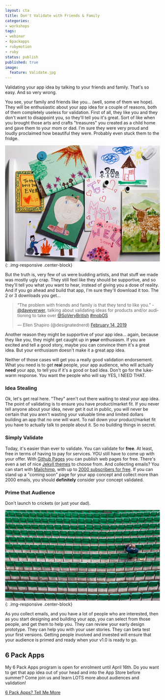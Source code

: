 ```yaml
---
layout: cta
title: Don't Validate with Friends & Family
categories:
- workshops
tags:
- webinar
- 6packapps
- rubymotion
- ruby
status: publish
published: true
image:
  feature: Validate.jpg
---
```


Validating your app idea by talking to your friends and family.  That's so easy.  And so very wrong.  

You see, your
family and friends like you... (well, some of them we hope).  They will be enthusiastic about your app idea
for a couple of reasons, both of them completely useless for validation.  First of all, they like you and 
they don't want to disappoint you, so they'll tell you it's great.  Sort of like when you brought those 
arts and crafts "treasures" you created as a child home and gave them to your mom or dad.  I'm sure they 
were very proud and loudly
proclaimed how beautiful they were. Probably even stuck them to the fridge.  

![](/img/original/RefrigeratorArtwork.jpg){: .img-responsive .center-block}

But the truth is, very few of us 
were budding artists, and that stuff we made was mostly ugly crap.  They still feel like they should be 
supportive, and so they'll tell you what you want to hear, instead of giving you a dose of reality.  And if
you go ahead and build that app, I'm sure they'll download it too. The 2 or 3 downloads you get... 

<blockquote class="twitter-tweet" data-lang="en"><p lang="en" dir="ltr">“The problem with friends and family is that they tend to like you.” - <a href="https://twitter.com/daveverwer?ref_src=twsrc%5Etfw">@daveverwer</a>, talking about validating ideas for products and/or auditioning to take over <a href="https://twitter.com/SoVeryBritish?ref_src=twsrc%5Etfw">@SoVeryBritish</a> <a href="https://twitter.com/hashtag/mobOS?src=hash&amp;ref_src=twsrc%5Etfw">#mobOS</a></p>&mdash; Ellen Shapiro (@designatednerd) <a href="https://twitter.com/designatednerd/status/1096004691962548225?ref_src=twsrc%5Etfw">February 14, 2019</a></blockquote> <script async src="https://platform.twitter.com/widgets.js" charset="utf-8"></script> 

Another 
reason they might be supportive of your app idea... again, because they like you, they might get caught up
in **your** enthusiasm. If you are excited and tell a good story, maybe you can convince them it's a great idea.
But your enthusiasm doesn't make it a great app idea. 

Neither of those cases will get you a really good validation endorsement.  What you need is to get **real**
people, your app audience, who will actually **need** your app, to tell you if it's a good or bad idea. Don't go for 
the luke-warm response. You want the people who will say YES, I NEED THAT. 

### Idea Stealing

Ok, let's get real here. "They" aren't out there waiting to steal your app idea. The point of validating 
is to ensure you have product/market fit. If you never 
tell anyone about your idea, never get it out in public, you will never be certain that you aren't wasting 
your valuable time and limited dollars building an app that no one will want. To nail down your 
product/market fit you have to actually talk to people about it. So no building things in secret. 

### Simply Validate

Today, it's easier than ever to validate. You can validate for **free**.  At least, free in terms of having
to pay for services.  YOU still have to come up with your offer.  With [Github Pages](https://pages.github.com) you can publish web pages 
for free.  There's even a set of nice [Jekyll themes](https://help.github.com/en/articles/using-jekyll-as-a-static-site-generator-with-github-pages) to choose from.  And collecting emails?  You can start 
with [Mailchimp](https://mailchimp.com), with up to [2000 subscribers for free](https://mailchimp.com/pricing/).  If you can stand up a "coming soon" page for your 
app concept and collect more than 2000 emails, you should **definitely** consider your concept validated.

### Prime that Audience

Don't launch to crickets (or just your dad).

![](/img/original/roman-koester-569943-unsplash.jpg){: .img-responsive .center-block}

As you collect emails, and you have a lot of people who are interested, then as you start designing
and building your app, you can select from those people, and get them to help you.  They can review your early 
design prototype. They can help you with your user stories. They can beta test your first versions. Getting 
people involved and invested will ensure that your audience is primed and ready when your v1.0 is ready to
go. 

## 6 Pack Apps

My 6 Pack Apps program is open for enrolment until April 16th. Do you want to get that app idea out of your
head and into the App Store before summer?  Come join us and learn LOTS more about audiences and validation!

<div class="row cta-margin">
    <div class="col-sm-12 text-center"> 
        <a href="https://drip.la/c/eyJhY2NvdW50X2lkIjoiNjg0MjExMSIsInRyaWdnZXJfaWQiOiIyOTQ2Mjc3NTMiLCJkeW5hbWljX3VybCI6bnVsbCwidXJsIjoiaHR0cHM6Ly93bmR4LnNjaG9vbC9wLzYtcGFjay1hcHBzLTIwMTkwNCJ9" class="btn btn-warning">6 Pack Apps? Tell Me More</a>
    </div>
</div>
